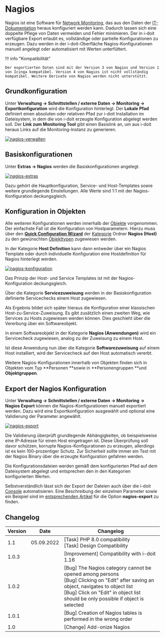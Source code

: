 # Nagios

Nagios ist eine Software für [Network Monitoring](index.md), das aus den Daten der [IT-Dokumentation](../../glossar.md) heraus konfiguriert werden kann. Dadurch lassen sich eine doppelte Pflege von Daten vermeiden und Fehler minimieren. Der in i-doit verfügbare Export erlaubt es, vollständige oder partielle Konfigurationen zu erzeugen. Dazu werden in der i-doit-Oberfläche Nagios-Konfigurationen manuell angelegt oder automatisiert mit Werten unterfüttert.

!!! info "Kompatibilität"

    Der exportierten Daten sind mit der Version 3 von Nagios und Version 1 von Icinga kompatibel. Version 4 von Nagios ist nicht vollständig kompatibel. Weitere Derivate von Nagios werden nicht unterstützt.

## Grundkonfiguration


Unter **Verwaltung → Schnittstellen / externe Daten → Monitoring → Exportkonfiguration** wird die Konfiguration hinterlegt. Der **Lokale Pfad** definiert einen absoluten oder relativen Pfad zur i-doit Installation im Dateisystem, in dem die von i-doit erzeugte Konfiguration abgelegt werden soll. Der **Link zum Monitoring Tool** gibt einen Basislink an, um aus i-doit heraus Links auf die Monitoring-Instanz zu generieren.

[![nagios-verwalten](../../assets/images/de/automatisierung-und-integration/network-monitoring/nagios/1-nag.png)](../../assets/images/de/automatisierung-und-integration/network-monitoring/nagios/1-nag.png)

## Basiskonfigurationen

Unter **Extras → Nagios** werden die Basiskonfigurationen angelegt.

[![nagios-extras](../../assets/images/de/automatisierung-und-integration/network-monitoring/nagios/2-nag.png)](../../assets/images/de/automatisierung-und-integration/network-monitoring/nagios/2-nag.png)

Dazu gehört die Hauptkonfiguration, Service- und Host-Templates sowie weitere grundlegende Einstellungen. Alle Werte sind 1:1 mit der Nagios-Konfiguration deckungsgleich.

## Konfiguration in Objekten

Alle weiteren Konfigurationen werden innerhalb der [Objekte](../../grundlagen/struktur-it-dokumentation.md) vorgenommen. Der einfachste Fall ist die Konfiguration von Hostparametern. Hierzu muss über den [**Quick Configuration Wizard**](../../grundlagen/zurodnung-von-kategorien-zu-objekttypen.md) der [Kategorie](../../grundlagen/struktur-it-dokumentation.md) Ordner **Nagios (Host)** zu den gewünschten [Objekttypen](../../grundlagen/struktur-it-dokumentation.md) zugewiesen werden.

In der Kategorie **Host Definition** kann dann entweder über ein Nagios Template oder durch individuelle Konfiguration eine Hostdefinition für Nagios hinterlegt werden.

[![nagios-konfiguration](../../assets/images/de/automatisierung-und-integration/network-monitoring/nagios/3-nag.png)](../../assets/images/de/automatisierung-und-integration/network-monitoring/nagios/3-nag.png)

Das Prinzip der Host- und Service Templates ist mit der Nagios-Konfiguration deckungsgleich.

Über die Kategorie **Servicezuweisung** werden in der Basiskonfiguration definierte Servicechecks einem Host zugewiesen.

Als Ergebnis bildet sich später hieraus die Konfiguration einer klassischen Host-zu-Service-Zuweisung. Es gibt zusätzlich einen zweiten Weg, wie Services zu Hosts zugewiesen werden können. Dies geschieht über die Vererbung über ein Softwareobjekt.

in einem Softwareobjekt in der Kategorie **Nagios (Anwendungen)** wird ein Servicecheck zugewiesen, analog zu der Zuweisung zu einem Host.

Ist diese Anwendung nun über die Kategorie **Softwarezuweisung** auf einem Host installiert, wird der Servicecheck auf den Host automatisch vererbt.

Weitere Nagios-Konfigurationen innerhalb von Objekten finden sich in Objekten vom Typ **Personen **sowie in **Personengruppen **und **Objektgruppen**.


## Export der Nagios Konfiguration

Unter **Verwaltung → Schnittstellen / externe Daten → Monitoring → Nagios Export** können die Nagios-Konfigurationen manuell exportiert werden. Dazu wird eine Exportkonfiguration ausgewählt und optional eine Validierung der Parameter angewählt.

[![nagios-export](../../assets/images/de/automatisierung-und-integration/network-monitoring/nagios/4-nag.png)](../../assets/images/de/automatisierung-und-integration/network-monitoring/nagios/4-nag.png)

Die Validierung überprüft grundlegende Abhängigkeiten, ob beispielsweise eine IP-Adresse für einen Host eingetragen ist. Diese Überprüfung soll davor schützen, korrupte Nagios-Konfigurationen zu erzeugen, allerdings ist es kein 100-prozentiger Schutz. Zur Sicherheit sollte immer ein Test mit der Nagios Binary über die erzeugte Konfiguration gefahren werden.

Die Konfigurationsdateien werden gemäß dem konfigurierten Pfad auf dem Dateisystem abgelegt und entsprechen den in den Kategorien konfigurierten Werten.

Selbstverständlich lässt sich der Export der Dateien auch über die i-doit [Console](../cli/console/index.md) automatisieren. Eine Beschreibung der einzelnen Parameter sowie ein Beispiel sind im [entsprechenden Artikel](../cli/console/optionen-und-parameter-der-console.md#nagios-export) für die Option **nagios-export** zu finden.

## Changelog

| Version | Date | Changelog |
| --- | --- | --- |
| 1.1 | 05.09.2022 | \[Task\] PHP 8.0 compatibility  <br>\[Task\] Design Compatibility |
| 1.0.3 |     | \[Improvement\] Compatibility with i-doit 1.16 |
| 1.0.2 |     | \[Bug\] The Nagios category cannot be opened among persons  <br>\[Bug\] Clicking on "Edit" after saving an object, navigates to object list  <br>\[Bug\] Click on "Edit" in object list should be only possible if object is selected |
| 1.0.1 |     | \[Bug\] Creation of Nagios tables is performed in the wrong order |
| 1.0 |     | \[Change\] Add-onize Nagios |
